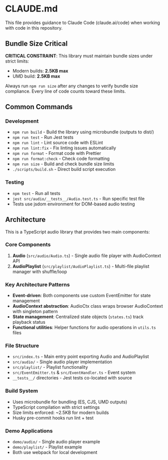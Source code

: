 # CLAUDE.md

This file provides guidance to Claude Code (claude.ai/code) when working with code in this repository.

## Bundle Size Critical

**CRITICAL CONSTRAINT**: This library must maintain bundle sizes under strict limits:

- Modern builds: **2.5KB max**
- UMD build: **2.5KB max**

Always run `npm run size` after any changes to verify bundle size compliance. Every line of code counts toward these limits.

## Common Commands

### Development

- `npm run build` - Build the library using microbundle (outputs to dist/)
- `npm run test` - Run Jest tests
- `npm run lint` - Lint source code with ESLint
- `npm run lint:fix` - Fix linting issues automatically
- `npm run format` - Format code with Prettier
- `npm run format:check` - Check code formatting
- `npm run size` - Build and check bundle size limits
- `./scripts/build.sh` - Direct build script execution

### Testing

- `npm test` - Run all tests
- `jest src/audio/__tests__/Audio.test.ts` - Run specific test file
- Tests use jsdom environment for DOM-based audio testing

## Architecture

This is a TypeScript audio library that provides two main components:

### Core Components

1. **Audio** (`src/audio/Audio.ts`) - Single audio file player with AudioContext API
2. **AudioPlaylist** (`src/playlist/AudioPlaylist.ts`) - Multi-file playlist manager with shuffle/loop

### Key Architecture Patterns

- **Event-driven**: Both components use custom EventEmitter for state management
- **AudioContext abstraction**: AudioCtx class wraps browser AudioContext with singleton pattern
- **State management**: Centralized state objects (`states.ts`) track playback status
- **Functional utilities**: Helper functions for audio operations in `utils.ts` files

### File Structure

- `src/index.ts` - Main entry point exporting Audio and AudioPlaylist
- `src/audio/` - Single audio player implementation
- `src/playlist/` - Playlist functionality
- `src/EventEmitter.ts` & `src/EventHandler.ts` - Event system
- `__tests__/` directories - Jest tests co-located with source

### Build System

- Uses microbundle for bundling (ES, CJS, UMD outputs)
- TypeScript compilation with strict settings
- Size limits enforced: ~2.5KB for modern builds
- Husky pre-commit hooks run lint + test

### Demo Applications

- `demo/audio/` - Single audio player example
- `demo/playlist/` - Playlist example
- Both use webpack for local development

